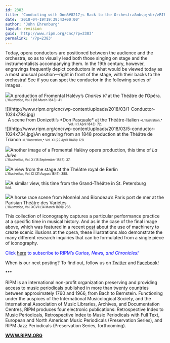 ```yaml
---
id: 2383
title: 'Conducting with One&#8217;s Back to the Orchestra&nbsp;<br/>RIPM&#8217;s &#8220;Illustrations of the Week&#8221;'
date: '2018-04-19T19:39:43+00:00'
author: 'John Ehrenburg'
layout: revision
guid: 'http://www.ripm.org/cnc/?p=2383'
permalink: '/?p=2383'
---
```


Today, opera conductors are positioned between the audience and the orchestra, so as to visually lead both those singing on stage and the instrumentalists accompanying them. In the 19th century, however, engravings frequently depict conductors in what would be viewed today as a most unusual position—right in front of the stage, with their backs to the orchestra! See if you can spot the conductor in the following series of images.

![](http://www.ripm.org/cnc/wp-content/uploads/2018/03/2-conductor.jpg)A production of Fromental Halévy’s *Charles VI* at the Théâtre de l’Opéra.  
<span style="font-size: 70%;">*L’Illustration*, Vol. I (18 March 1843): 41.</span>

<div>![](http://www.ripm.org/cnc/wp-content/uploads/2018/03/1-Conductor-1024x793.jpg)</div><div style="text-align: center;">A scene from Donizetti’s *Don Pasquale* at the Théâtre-Italien  
<span style="font-size: 70%;">*L’Illustration,* Vol. I (1 April 1843): 72.</span></div>![](http://www.ripm.org/cnc/wp-content/uploads/2018/03/5-conductor-1024x734.jpg)An engraving from an 1848 production at the Théâtre de Trianon  
<span style="font-size: 70%;">*L’Illustration,* Vol. XI (22 April 1848): 128.</span>

![](http://www.ripm.org/cnc/wp-content/uploads/2018/03/6-conductor.jpg)Another image of a Fromental Halévy opera production, this time of *La Juive*  
<span style="font-size: 70%;">*L’Illustration,* Vol. X (18 September 1847): 37.</span>

![](http://www.ripm.org/cnc/wp-content/uploads/2018/03/7-conductor.jpg)A view from the stage at the Théâtre royal de Berlin  
<span style="font-size: 70%;">*L’Illustration,* Vol. IX (21 August 1847): 388.</span>

![](http://www.ripm.org/cnc/wp-content/uploads/2018/03/8-conductor.jpg)A similar view, this time from the Grand-Théâtre in St. Petersburg  
<span style="font-size: 70%;">Ibid.</span>

![](http://www.ripm.org/cnc/wp-content/uploads/2018/01/1-horse-race-1024x694.jpg)A horse race scene from Monréal and Blondeau’s Paris port de mer at the Parisian Théâtre des Variétés  
<span style="font-size: 70%;">*L’Illustration,* Vol. XCVII (14 March 1891): 236.</span>

This collection of iconography captures a particular performance practice at a specific time in musical history. And as in the case of the final image above, which was featured in a recent [post](http://www.ripm.org/cnc/?p=1485) about the use of machinery to create scenic illusions at the opera, these illustrations also demonstrate the many different research inquiries that can be formulated from a single piece of iconography.

<span style="color: #0000ff;">Click<span style="color: #ff0000;"> [here](http://ripm.org/?page=cncsubscribe) </span>to subscribe to RIPM’s *Curios, News, and Chronicles!* </span>

When is our next posting? To find out, follow us on [Twitter](https://twitter.com/RIPMCenter) and [Facebook](https://www.facebook.com/RIPMCenter/)!

\*\*\*

RIPM is an international non-profit organization preserving and providing access to music periodicals published in more than twenty countries between approximately 1760 and 1966, from Bach to Bernstein. Functioning under the auspices of the International Musicological Society, and the International Association of Music Libraries, Archives, and Documentation Centres, RIPM produces four electronic publications: Retrospective Index to Music Periodicals, Retrospective Index to Music Periodicals with Full Text, European and North American Music Periodicals (Preservation Series), and RIPM Jazz Periodicals (Preservation Series, forthcoming).

[**WWW.RIPM.ORG**](http://www.ripm.org/)
